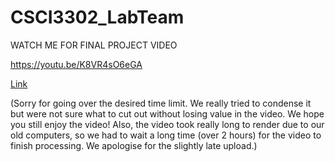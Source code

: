 # CSCI3302_LabTeam

WATCH ME FOR FINAL PROJECT VIDEO

https://youtu.be/K8VR4sO6eGA

[Link](https://youtu.be/K8VR4sO6eGA)

(Sorry for going over the desired time limit. We really tried to condense it but were not sure what to cut out without losing value in the video. We hope you still enjoy the video! Also, the video took really long to render due to our old computers, so we had to wait a long time (over 2 hours) for the video to finish processing. We apologise for the slightly late upload.)
